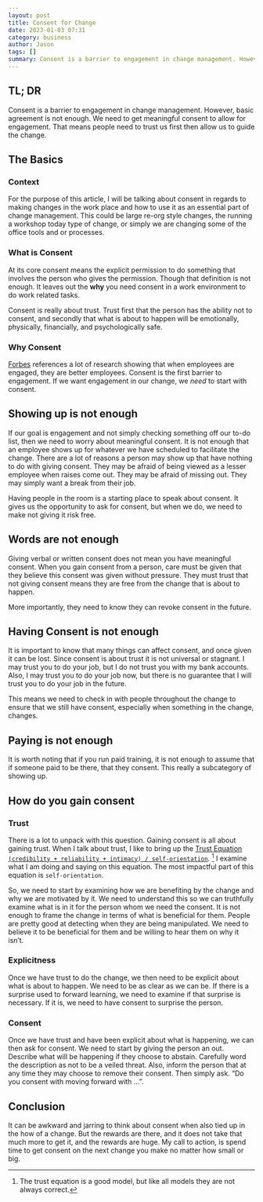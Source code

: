 ```yaml
---
layout: post
title: Consent for Change
date: 2023-01-03 07:31
category: business
author: Jason
tags: []
summary: Consent is a barrier to engagement in change management. However, basic agreement is not enough. We need to get meaningful consent to allow for engagement. That means people need to trust us first then allow us to guide the change.
---
```


## TL; DR

Consent is a barrier to engagement in change management. However, basic agreement is not enough. We need to get meaningful consent to allow for engagement. That means people need to trust us first then allow us to guide the change.

## The Basics

### Context

For the purpose of this article, I will be talking about consent in regards to making changes in the work place and how to use it as an essential part of change management. This could be large re-org style changes, the running a workshop today type of change, or simply we are changing some of the office tools and or processes.

### What is Consent

At its core consent means the explicit permission to do something that involves the person who gives the permission. Though that definition is not enough. It leaves out the **why** you need consent in a work environment to do work related tasks.

Consent is really about trust. Trust first that the person has the ability not to consent, and secondly that what is about to happen will be emotionally, physically, financially, and psychologically safe.

### Why Consent

[Forbes](https://www.forbes.com/sites/kevinkruse/2012/09/04/why-employee-engagement/?sh=7e1b2ef83aab) references a lot of research showing that when employees are engaged, they are better employees. Consent is the first barrier to engagement. If we want engagement in our change, we _need_ to start with consent.

## Showing up is not enough

If our goal is engagement and not simply checking something off our to-do list, then we need to worry about meaningful consent. It is not enough that an employee shows up for whatever we have scheduled to facilitate the change. There are a lot of reasons a person may show up that have nothing to do with giving consent. They may be afraid of being viewed as a lesser employee when raises come out. They may be afraid of missing out. They may simply want a break from their job.

Having people in the room is a starting place to speak about consent. It gives us the opportunity to ask for consent, but when we do, we need to make not giving it risk free.

## Words are not enough

Giving verbal or written consent does not mean you have meaningful consent. When you gain consent from a person, care must be given that they believe this consent was given without pressure. They must trust that not giving consent means they are free from the change that is about to happen.

More importantly, they need to know they can revoke consent in the future.

## Having Consent is not enough

It is important to know that many things can affect consent, and once given it can be lost. Since consent is about trust it is not universal or stagnant. I may trust you to do your job, but I do not trust you with my bank accounts. Also, I may trust you to do your job now, but there is no guarantee that I will trust you to do your job in the future.

This means we need to check in with people throughout the change to ensure that we still have consent, especially when something in the change, changes.

## Paying is not enough

It is worth noting that if you run paid training, it is not enough to assume that if someone paid to be there, that they consent. This really a subcategory of showing up.

## How do you gain consent

### Trust

There is a lot to unpack with this question. Gaining consent is all about gaining trust. When I talk about trust, I like to bring up the [Trust Equation `(credibility + reliability + intimacy) / self-orientation`](https://trustedadvisor.com/why-trust-matters/understanding-trust/understanding-the-trust-equation). [^1] I examine what I am doing and saying on this equation. The most impactful part of this equation is `self-orientation`.

So, we need to start by examining how we are benefiting by the change and why we are motivated by it. We need to understand this so we can truthfully examine what is in it for the person whom we need the consent. It is not enough to frame the change in terms of what is beneficial for them. People are pretty good at detecting when they are being manipulated. We need to believe it to be beneficial for them and be willing to hear them on why it isn’t.

### Explicitness

Once we have trust to do the change, we then need to be explicit about what is about to happen. We need to be as clear as we can be. If there is a surprise used to forward learning, we need to examine if that surprise is necessary. If it is, we need to have consent to surprise the person.

### Consent

Once we have trust and have been explicit about what is happening, we can then ask for consent. We need to start by giving the person an out. Describe what will be happening if they choose to abstain. Carefully word the description as not to be a veiled threat. Also, inform the person that at any time they may choose to remove their consent. Then simply ask. “Do you consent with moving forward with …”.

## Conclusion

It can be awkward and jarring to think about consent when also tied up in the how of a change. But the rewards are there, and it does not take that much more to get it, and the rewards are huge. My call to action, is spend time to get consent on the next change you make no matter how small or big.

[^1]: The trust equation is a good model, but like all models they are not always correct.
